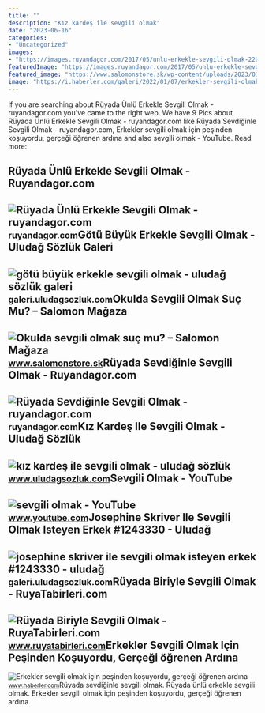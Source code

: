 ```yaml
---
title: ""
description: "Kız kardeş ile sevgili olmak"
date: "2023-06-16"
categories:
- "Uncategorized"
images:
- "https://images.ruyandagor.com/2017/05/unlu-erkekle-sevgili-olmak-2202.jpg"
featuredImage: "https://images.ruyandagor.com/2017/05/unlu-erkekle-sevgili-olmak-2202.jpg"
featured_image: "https://www.salomonstore.sk/wp-content/uploads/2023/01/okulda-sevgili-olmak-suc-mu.jpg"
image: "https://i.haberler.com/galeri/2022/01/07/erkekler-sevgili-olmak-icin-pesinden-kosuyordu-720405_4747_2_b.jpg"
---
```


If you are searching about Rüyada Ünlü Erkekle Sevgili Olmak - ruyandagor.com you've came to the right web. We have 9 Pics about Rüyada Ünlü Erkekle Sevgili Olmak - ruyandagor.com like Rüyada Sevdiğinle Sevgili Olmak - ruyandagor.com, Erkekler sevgili olmak için peşinden koşuyordu, gerçeği öğrenen ardına and also sevgili olmak - YouTube. Read more:

Rüyada Ünlü Erkekle Sevgili Olmak - Ruyandagor.com
--------------------------------------------------

 ![Rüyada Ünlü Erkekle Sevgili Olmak - ruyandagor.com](https://images.ruyandagor.com/2017/05/unlu-erkekle-sevgili-olmak-2202.jpg) <small>ruyandagor.com</small>Götü Büyük Erkekle Sevgili Olmak - Uludağ Sözlük Galeri
-------------------------------------------------------

 ![götü büyük erkekle sevgili olmak - uludağ sözlük galeri](https://galeri14.uludagsozluk.com/870/gotu-buyuk-erkekle-sevgili-olmak_2231192.jpg) <small>galeri.uludagsozluk.com</small>Okulda Sevgili Olmak Suç Mu? – Salomon Mağaza
---------------------------------------------

 ![Okulda sevgili olmak suç mu? – Salomon Mağaza](https://www.salomonstore.sk/wp-content/uploads/2023/01/okulda-sevgili-olmak-suc-mu.jpg) <small>www.salomonstore.sk</small>Rüyada Sevdiğinle Sevgili Olmak - Ruyandagor.com
------------------------------------------------

 ![Rüyada Sevdiğinle Sevgili Olmak - ruyandagor.com](https://images.ruyandagor.com/2017/04/sevdiginle-sevgili-olmak-1633.jpg) <small>ruyandagor.com</small>Kız Kardeş Ile Sevgili Olmak - Uludağ Sözlük
--------------------------------------------

 ![kız kardeş ile sevgili olmak - uludağ sözlük](https://galeri14.uludagsozluk.com/764/kiz-kardes-ile-sevgili-olmak_1512794.gif) <small>www.uludagsozluk.com</small>Sevgili Olmak - YouTube
-----------------------

 ![sevgili olmak - YouTube](https://i.ytimg.com/vi/CS2-eD2p4nA/maxres2.jpg?sqp=-oaymwEoCIAKENAF8quKqQMcGADwAQH4AZYDgALQBYoCDAgAEAEYfyA6KFMwDw==&rs=AOn4CLC_itPa81jukMR8lX7_B9OrOSpw5w) <small>www.youtube.com</small>Josephine Skriver Ile Sevgili Olmak Isteyen Erkek #1243330 - Uludağ
-------------------------------------------------------------------

 ![josephine skriver ile sevgili olmak isteyen erkek #1243330 - uludağ](https://galeri14.uludagsozluk.com/862/josephine-skriver-ile-sevgili-olmak-isteyen-erkek_1243330_m.jpg) <small>galeri.uludagsozluk.com</small>Rüyada Biriyle Sevgili Olmak - RuyaTabirleri.com
------------------------------------------------

 ![Rüyada Biriyle Sevgili Olmak - RuyaTabirleri.com](https://www.ruyatabirleri.com/wp-content/uploads/biriyle-sevgili-olmak.jpg) <small>www.ruyatabirleri.com</small>Erkekler Sevgili Olmak Için Peşinden Koşuyordu, Gerçeği öğrenen Ardına
----------------------------------------------------------------------

 ![Erkekler sevgili olmak için peşinden koşuyordu, gerçeği öğrenen ardına](https://i.haberler.com/galeri/2022/01/07/erkekler-sevgili-olmak-icin-pesinden-kosuyordu-720405_4747_2_b.jpg) <small>www.haberler.com</small>Rüyada sevdiğinle sevgili olmak. Rüyada ünlü erkekle sevgili olmak. Erkekler sevgili olmak için peşinden koşuyordu, gerçeği öğrenen ardına
